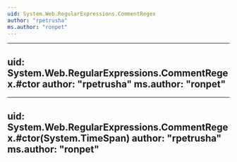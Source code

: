 ```yaml
---
uid: System.Web.RegularExpressions.CommentRegex
author: "rpetrusha"
ms.author: "ronpet"
---
```


---
uid: System.Web.RegularExpressions.CommentRegex.#ctor
author: "rpetrusha"
ms.author: "ronpet"
---

---
uid: System.Web.RegularExpressions.CommentRegex.#ctor(System.TimeSpan)
author: "rpetrusha"
ms.author: "ronpet"
---
